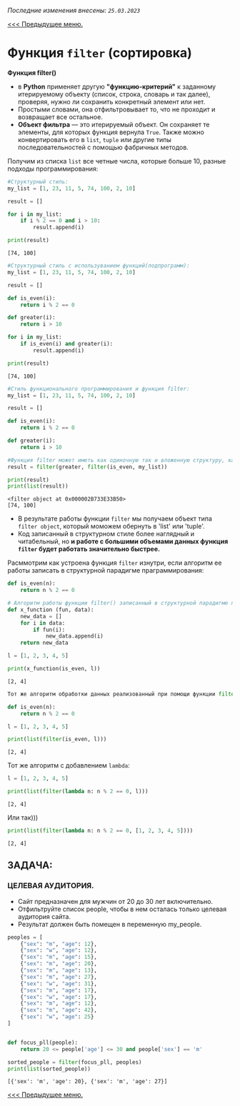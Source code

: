 *Последние изменения внесены: `25.03.2023`*

[<<< Предыдущее меню.](/study_materials/Python/Python_study_materials.md)

# Функция  `filter` (сортировка)

**Функция filter()**
* в **Python** применяет другую **"функцию-критерий"** к заданному итерируемому объекту (список, строка, словарь и так далее), проверяя, нужно ли сохранить конкретный элемент или нет. 
* Простыми словами, она отфильтровывает то, что не проходит и возвращает все остальное.
* **Объект фильтра** — это итерируемый объект. Он сохраняет те элементы, для которых функция вернула `True`. Также можно конвертировать его в `list`, `tuple` или другие типы последовательностей с помощью фабричных методов. 

Получим из списка `list` все четные числа, которые больше 10, разные подходы программирования:


```python
#Структурный стиль:
my_list = [1, 23, 11, 5, 74, 100, 2, 10]

result = []

for i in my_list:
    if i % 2 == 0 and i > 10:
        result.append(i)

print(result)
```

    [74, 100]
    


```python
#Структурный стиль c используванием функций(подпрограмм):
my_list = [1, 23, 11, 5, 74, 100, 2, 10]

result = []

def is_even(i):
    return i % 2 == 0

def greater(i):
    return i > 10

for i in my_list:
    if is_even(i) and greater(i):
        result.append(i)

print(result)
```

    [74, 100]
    


```python
#Стиль функционального программирования и функция filter:
my_list = [1, 23, 11, 5, 74, 100, 2, 10]

result = []

def is_even(i):
    return i % 2 == 0

def greater(i):
    return i > 10

#Функция filter может иметь как одиночную так и вложенную структуру, как в нашем примере:
result = filter(greater, filter(is_even, my_list))

print(result)
print(list(result))
```

    <filter object at 0x000002B733E33B50>
    [74, 100]
    

* В результате работы функции `filter` мы получаем объект типа `filter object`, который моможем обернуть в 'list' или 'tuple'.
* Код записанный в структурном стиле более наглядный и читабельный, но **и работе с большими объемами данных функция `filter` будет работать значительно быстрее.**

Расммотрим как устроена функция `filter` изнутри, если алгоритм ее работы записать в структурной парадигме праграммирования:


```python
def is_even(n):
    return n % 2 == 0

# Алгоритм работы функции filter() записанный в структурной парадигме программирования:
def x_function (fun, data):
    new_data = []
    for i in data:
        if fun(i):
            new_data.append(i)
    return new_data

l = [1, 2, 3, 4, 5]

print(x_function(is_even, l))
```

    [2, 4]
    


```python
Тот же алгоритм обработки данных реализованный при помощи функции filter():
```


```python
def is_even(n):
    return n % 2 == 0

l = [1, 2, 3, 4, 5]

print(list(filter(is_even, l)))
```

    [2, 4]
    

Тот же алгоритм с добавлением `lambda`:


```python
l = [1, 2, 3, 4, 5]

print(list(filter(lambda n: n % 2 == 0, l)))
```

    [2, 4]
    

Или так)))


```python
print(list(filter(lambda n: n % 2 == 0, [1, 2, 3, 4, 5])))
```

    [2, 4]
    

## ЗАДАЧА:
### ЦЕЛЕВАЯ АУДИТОРИЯ.
* Сайт предназначен для мужчин от 20 до 30 лет включительно. 
* Отфильтруйте список people, чтобы в нем осталась только целевая аудитория сайта.
* Результат должен быть помещен в переменную my_people.


```python
peoples = [
    {"sex": "m", "age": 12},
    {"sex": "w", "age": 12},
    {"sex": "m", "age": 15},
    {"sex": "m", "age": 20},
    {"sex": "m", "age": 13},
    {"sex": "m", "age": 27},
    {"sex": "w", "age": 31},
    {"sex": "m", "age": 17},
    {"sex": "w", "age": 17},
    {"sex": "m", "age": 12},
    {"sex": "m", "age": 42},
    {"sex": "w", "age": 25}
]


def focus_pll(people):
    return 20 <= people['age'] <= 30 and people['sex'] == 'm'

sorted_people = filter(focus_pll, peoples)
print(list(sorted_people))

```

    [{'sex': 'm', 'age': 20}, {'sex': 'm', 'age': 27}]
    

[<<< Предыдущее меню.](/study_materials/Python/Python_study_materials.md)


```python

```
